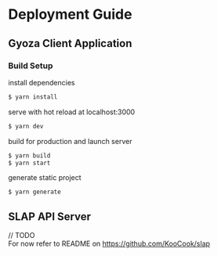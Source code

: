 # Deployment Guide

## Gyoza Client Application

### Build Setup

install dependencies
```bash
$ yarn install
````

serve with hot reload at localhost:3000
```bash
$ yarn dev
````

build for production and launch server
```bash
$ yarn build
$ yarn start
````

generate static project
```bash
$ yarn generate
```

## SLAP API Server

// TODO  
For now refer to README on https://github.com/KooCook/slap
